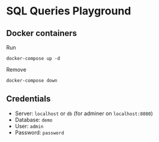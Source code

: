 # SQL Queries Playground

## Docker containers

Run

```
docker-compose up -d
```

Remove

```
docker-compose down
```

## Credentials

- Server: `localhost` or `db` (for adminer on `localhost:8080`)
- Database: `demo`
- User: `admin`
- Password: `password`